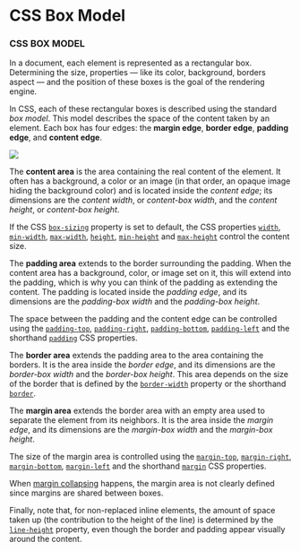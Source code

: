 # CSS Box Model

### CSS BOX MODEL

In a document, each element is represented as a rectangular box. Determining the size, properties — like its color, background, borders aspect — and the position of these boxes is the goal of the rendering engine.

In CSS, each of these rectangular boxes is described using the standard _box model_. This model describes the space of the content taken by an element. Each box has four edges: the **margin edge**, **border edge**, **padding edge**, and **content edge**.

![](https://mdn.mozillademos.org/files/8685/boxmodel-%283%29.png)

The **content area** is the area containing the real content of the element. It often has a background, a color or an image \(in that order, an opaque image hiding the background color\) and is located inside the _content edge_; its dimensions are the _content width_, or _content-box width_, and the _content height_, or _content-box height_.

If the CSS [`box-sizing`](https://developer.mozilla.org/en-US/docs/Web/CSS/box-sizing) property is set to default, the CSS properties [`width`](https://developer.mozilla.org/en-US/docs/Web/CSS/width), [`min-width`](https://developer.mozilla.org/en-US/docs/Web/CSS/min-width), [`max-width`](https://developer.mozilla.org/en-US/docs/Web/CSS/max-width), [`height`](https://developer.mozilla.org/en-US/docs/Web/CSS/height), [`min-height`](https://developer.mozilla.org/en-US/docs/Web/CSS/min-height) and [`max-height`](https://developer.mozilla.org/en-US/docs/Web/CSS/max-height) control the content size.

The **padding area** extends to the border surrounding the padding. When the content area has a background, color, or image set on it, this will extend into the padding, which is why you can think of the padding as extending the content. The padding is located inside the _padding edge_, and its dimensions are the _padding-box width_ and the _padding-box height_.

The space between the padding and the content edge can be controlled using the [`padding-top`](https://developer.mozilla.org/en-US/docs/Web/CSS/padding-top), [`padding-right`](https://developer.mozilla.org/en-US/docs/Web/CSS/padding-right), [`padding-bottom`](https://developer.mozilla.org/en-US/docs/Web/CSS/padding-bottom), [`padding-left`](https://developer.mozilla.org/en-US/docs/Web/CSS/padding-left) and the shorthand [`padding`](https://developer.mozilla.org/en-US/docs/Web/CSS/padding) CSS properties.

The **border area** extends the padding area to the area containing the borders. It is the area inside the _border edge_, and its dimensions are the _border-box width_ and the _border-box height_. This area depends on the size of the border that is defined by the [`border-width`](https://developer.mozilla.org/en-US/docs/Web/CSS/border-width) property or the shorthand [`border`](https://developer.mozilla.org/en-US/docs/Web/CSS/border).

The **margin area** extends the border area with an empty area used to separate the element from its neighbors. It is the area inside the _margin edge_, and its dimensions are the _margin-box width_ and the _margin-box height_.

The size of the margin area is controlled using the [`margin-top`](https://developer.mozilla.org/en-US/docs/Web/CSS/margin-top), [`margin-right`](https://developer.mozilla.org/en-US/docs/Web/CSS/margin-right), [`margin-bottom`](https://developer.mozilla.org/en-US/docs/Web/CSS/margin-bottom), [`margin-left`](https://developer.mozilla.org/en-US/docs/Web/CSS/margin-left) and the shorthand [`margin`](https://developer.mozilla.org/en-US/docs/Web/CSS/margin) CSS properties.

When [margin collapsing](https://developer.mozilla.org/en/CSS/margin_collapsing) happens, the margin area is not clearly defined since margins are shared between boxes.

Finally, note that, for non-replaced inline elements, the amount of space taken up \(the contribution to the height of the line\) is determined by the [`line-height`](https://developer.mozilla.org/en-US/docs/Web/CSS/line-height) property, even though the border and padding appear visually around the content.

